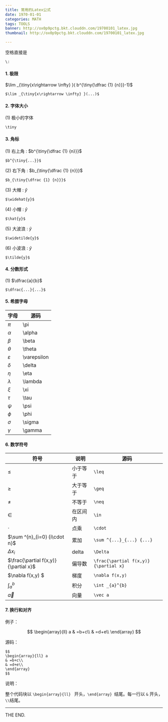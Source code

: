 ```yaml
---
title: 常用的Latex公式
date: 1970-01-01
categories: MATH
tags: TOOLS
banner: http://ox0p9pctg.bkt.clouddn.com/19700101_latex.jpg
thumbnail: http://ox0p9pctg.bkt.clouddn.com/19700101_latex.jpg

---
```


空格直接是

```
\:
```

<!--more-->

#### 1. 极限

$\lim _{\tiny{x\rightarrow \infty} }( b^{\tiny{\dfrac {1} {n}}}-1)$

```
$\lim _{\tiny{x\rightarrow \infty} }(...)$
```

#### 2. 字体大小

(1) 极小的字体

```
\tiny
```

#### 3. 角标

(1) 右上角 : $b^{\tiny{\dfrac {1} {n}}}$

```
$b^{\tiny{...}}$
```

(2) 右下角 : $b_{\tiny{\dfrac {1} {n}}}$

```
$b_{\tiny{\dfrac {1} {n}}}$
```

(3) 大帽 : $\widehat{y}$

```
$\widehat{y}$
```

(4) 小帽 : $\hat{y}$

```
$\hat{y}$
```

(5) 大波浪 : $\widetilde{y}$

```
$\widetilde{y}$
```

(6) 小波浪 : $\tilde{y}$

```
$\tilde{y}$
```



#### 4. 分数形式

(1) $\dfrac{a}{b}$
```
$\dfrac{...}{...}$
```

#### 5. 希腊字母

|字母|源码|
|-|-|
|$\pi$            |\pi            |
|$\alpha$         |\alpha         |
|$\beta$          |\beta          |
|$\theta$         |\theta         |
|$\varepsilon$    |\varepsilon    |
|$\delta$         |\delta         |
|$\eta$           |\eta           |
|$\lambda$        |\lambda        |
|$\xi$            |\xi            |
|$\tau$           |\tau           |
|$\psi$           |\psi           |
|$\phi$           |\phi           |
|$\sigma$         |\sigma         |
|$\gamma$         |\gamma         |

#### 6. 数学符号

|符号|说明|源码|
|-|-|-|
|$\leq$   | 小于等于 | `\leq`|
|$\geq$   | 大于等于 | `\geq`|
|$\neq$   | 不等于   | `\neq`|
|$\in$    | 在区间内 | `\in`|
|$\cdot$  | 点乘    | `\cdot`|
|$\sum ^{n}_{i=0} {i\cdot n}$ | 累加   | `\sum ^{...}_{...} {...}`|
|$\Delta x_{i}$               | delta | `\Delta`|
|$\frac{\partial f(x,y)}{\partial x}$  | 偏导数 | `\frac{\partial f(x,y)}{\partial x}`|
|$\nabla f(x,y) $             | 梯度   | `\nabla f(x,y)`|
|$\int _{a}^{b}$              | 积分   | `\int _{a}^{b}` |
|$\vec a$| 向量| `\vec a`|

#### 7. 换行和对齐

例子：

$$
\begin{array}{ll} a
& =b+c\\ 
& =d+e\\
\end{array} 
$$

源码：

```
$$
\begin{array}{ll} a
& =b+c\\ 
& =d+e\\
\end{array} 
$$
```

说明：

整个代码块以 `\begin{array}{ll} ` 开头，`\end{array} `结尾。每一行以 `&` 开头，`\\`结尾。 
- - -
THE END.

